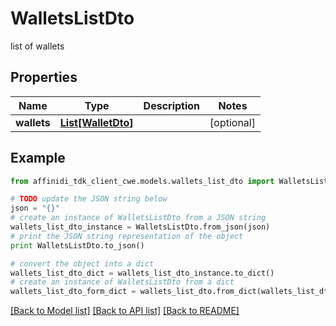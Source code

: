 # WalletsListDto

list of wallets

## Properties

| Name        | Type                                | Description | Notes      |
| ----------- | ----------------------------------- | ----------- | ---------- |
| **wallets** | [**List[WalletDto]**](WalletDto.md) |             | [optional] |

## Example

```python
from affinidi_tdk_client_cwe.models.wallets_list_dto import WalletsListDto

# TODO update the JSON string below
json = "{}"
# create an instance of WalletsListDto from a JSON string
wallets_list_dto_instance = WalletsListDto.from_json(json)
# print the JSON string representation of the object
print WalletsListDto.to_json()

# convert the object into a dict
wallets_list_dto_dict = wallets_list_dto_instance.to_dict()
# create an instance of WalletsListDto from a dict
wallets_list_dto_form_dict = wallets_list_dto.from_dict(wallets_list_dto_dict)
```

[[Back to Model list]](../README.md#documentation-for-models) [[Back to API list]](../README.md#documentation-for-api-endpoints) [[Back to README]](../README.md)
